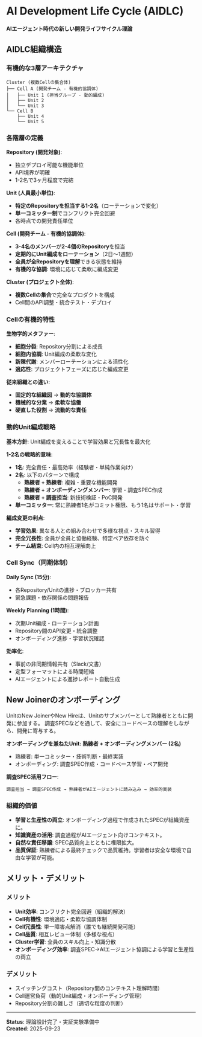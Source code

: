 # AI Development Life Cycle (AIDLC)
**AIエージェント時代の新しい開発ライフサイクル理論**

## AIDLC組織構造

### 有機的な3層アーキテクチャ
```
Cluster (複数Cellの集合体)
├── Cell A (開発チーム - 有機的協調体)
│   ├── Unit 1 (担当グループ - 動的編成)
│   ├── Unit 2 
│   └── Unit 3
└── Cell B
    ├── Unit 4
    └── Unit 5
```

### 各階層の定義

**Repository (開発対象)**:
- 独立デプロイ可能な機能単位
- API境界が明確
- 1-2名で3ヶ月程度で完結

**Unit (人員最小単位)**:
- **特定のRepositoryを担当する1-2名**（ローテーションで変化）
- **単一コミッター制**でコンフリクト完全回避
- 各時点での開発責任単位

**Cell (開発チーム - 有機的協調体)**:
- **3-4名のメンバー**が**2-4個のRepository**を担当
- **定期的にUnit編成をローテーション**（2日〜1週間）
- **全員が全Repositoryを理解**できる状態を維持
- **有機的な協調**: 環境に応じて柔軟に編成変更

**Cluster (プロジェクト全体)**:
- **複数Cellの集合**で完全なプロダクトを構成
- Cell間のAPI調整・統合テスト・デプロイ

### Cellの有機的特性

**生物学的メタファー**:
- **細胞分裂**: Repository分割による成長
- **細胞内協調**: Unit編成の柔軟な変化  
- **新陳代謝**: メンバーローテーションによる活性化
- **適応性**: プロジェクトフェーズに応じた編成変更

**従来組織との違い**:
- **固定的な組織図** → **動的な協調体**
- **機械的な分業** → **柔軟な協働**
- **硬直した役割** → **流動的な責任**

### 動的Unit編成戦略

**基本方針**: Unit編成を変えることで学習効果と冗長性を最大化

**1-2名の戦略的意味**:
- **1名**: 完全責任・最高効率（経験者・単純作業向け）
- **2名**: 以下のパターンで構成
  - **熟練者 + 熟練者**: 複雑・重要な機能開発
  - **熟練者 + オンボーディングメンバー**: 学習・調査SPEC作成
  - **熟練者 + 調査担当**: 新技術検証・PoC開発
- **単一コミッター**: 常に熟練者1名がコミット権限、もう1名はサポート・学習

**編成変更の利点**:
- **学習効果**: 異なる人との組み合わせで多様な視点・スキル習得
- **完全冗長性**: 全員が全員と協働経験、特定ペア依存を防ぐ
- **チーム結束**: Cell内の相互理解向上

### Cell Sync（同期体制）

**Daily Sync (15分)**:
- 各Repository/Unitの進捗・ブロッカー共有
- 緊急課題・依存関係の問題報告

**Weekly Planning (1時間)**:
- 次期Unit編成・ローテーション計画
- Repository間のAPI変更・統合調整
- オンボーディング進捗・学習状況確認

**効率化**:
- 事前の非同期情報共有（Slack/文書）
- 定型フォーマットによる時間短縮
- AIエージェントによる進捗レポート自動生成

## New Joinerのオンボーディング
UnitのNew JoinerやNew Hireは、Unitのサブメンバーとして熟練者とともに開発に参加する。
調査SPECなどを通して、安全にコードベースの理解をしながら、開発に寄与する。

**オンボーディングを兼ねたUnit: 熟練者 + オンボーディングメンバー (2名)**
- 熟練者: 単一コミッター・技術判断・最終実装
- オンボーディング: 調査SPEC作成・コードベース学習・ペア開発

**調査SPEC活用フロー**:
```
調査担当 → 調査SPEC作成 → 熟練者がAIエージェントに読み込み → 効率的実装
```

### 組織的価値

- **学習と生産性の両立**: オンボーディング過程で作成されたSPECが組織資産に。
- **知識資産の活用**: 調査過程がAIエージェント向けコンテキスト。
- **自然な責任移譲**: SPEC品質向上とともに権限拡大。
- **品質保証**: 熟練者による最終チェックで品質維持。学習者は安全な環境で自由な学習が可能。

## メリット・デメリット

### メリット
- **Unit効率**: コンフリクト完全回避（組織的解決）
- **Cell有機性**: 環境適応・柔軟な協調体制
- **Cell冗長性**: 単一障害点解消（誰でも継続開発可能）
- **Cell品質**: 相互レビュー体制（多様な視点）
- **Cluster学習**: 全員のスキル向上・知識分散
- **オンボーディング効率**: 調査SPEC→AIエージェント協調による学習と生産性の両立

### デメリット
- スイッチングコスト（Repository間のコンテキスト理解時間）
- Cell運営負荷（動的Unit編成・オンボーディング管理）
- Repository分割の難しさ（適切な粒度の判断）

---
**Status**: 理論設計完了・実証実験準備中  
**Created**: 2025-09-23
